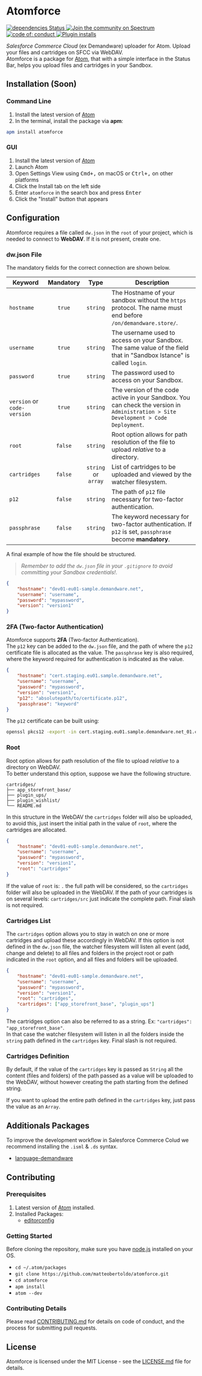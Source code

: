 <h1>Atomforce</h1>

<p>
    <a href="https://david-dm.org/matteobertoldo/atomforce">
        <img
            src="https://david-dm.org/matteobertoldo/atomforce/status.svg"
            alt="dependencies Status"
            style="max-width:100%;"
        />
    </a>
    <a href="https://spectrum.chat/atomforce">
        <img
            src="https://withspectrum.github.io/badge/badge.svg"
            alt="Join the community on Spectrum"
            style="max-width:100%;"
        />
    </a>
    <a href="https://github.com/prettier/prettier">
        <img
            src="https://img.shields.io/badge/code_of-conduct-ff69b4.svg"
            alt="code of: conduct"
            style="max-width:100%;"
        />
    </a>
    <a href="https://atom.io/packages/atomforce">
        <img
            src="https://img.shields.io/apm/dm/atomforce.svg"
            alt="Plugin installs"
            style="max-width:100%;"
        />
    </a>
</p>

_Salesforce Commerce Cloud_ (ex Demandware) uploader for Atom. Upload your files and cartridges on SFCC via WebDAV. <br /> Atomforce is a package for [Atom](https://atom.io), that with a simple interface in the Status Bar, helps you upload files and cartridges in your Sandbox.

## Installation (Soon)

### Command Line

1.  Install the latest version of [Atom](https://atom.io)
2.  In the terminal, install the package via **apm**:

```sh
apm install atomforce
```

### GUI

1.  Install the latest version of [Atom](https://atom.io)
2.  Launch Atom
3.  Open Settings View using <kbd>Cmd+,</kbd> on macOS or <kbd>Ctrl+,</kbd> on other platforms
4.  Click the Install tab on the left side
5.  Enter `atomforce` in the search box and press <kbd>Enter</kbd>
6.  Click the "Install" button that appears

## Configuration

Atomforce requires a file called `dw.json` in the `root` of your project, which is needed to connect to **WebDAV**. If it is not present, create one.

### dw.json File

The mandatory fields for the correct connection are shown below.

| Keyword                     | Mandatory |        Type         | Description                                                                                                                         |
| --------------------------- | :-------: | :-----------------: | ----------------------------------------------------------------------------------------------------------------------------------- |
| `hostname`                  |  `true`   |      `string`       | The Hostname of your sandbox without the `https` protocol. The name must end before `/on/demandware.store/`.                        |
| `username`                  |  `true`   |      `string`       | The username used to access on your Sandbox. The same value of the field that in "Sandbox Istance" is called `login`.               |
| `password`                  |  `true`   |      `string`       | The password used to access on your Sandbox.                                                                                        |
| `version` or `code-version` |  `true`   |      `string`       | The version of the code active in your Sandbox. You can check the version in `Administration > Site Development > Code Deployment`. |
| `root`                      |  `false`  |      `string`       | Root option allows for path resolution of the file to upload _relative_ to a directory.                                             |
| `cartridges`                |  `false`  | `string` or `array` | List of cartridges to be uploaded and viewed by the watcher filesystem.                                                             |
| `p12`                       |  `false`  |      `string`       | The path of `p12` file necessary for two-factor authentication.                                                                     |
| `passphrase`                |  `false`  |      `string`       | The keyword necessary for two-factor authentication. If `p12` is set, `passphrase` become **mandatory**.                            |

A final example of how the file should be structured. <br />

> _Remember to add the `dw.json` file in your `.gitignore` to avoid committing your Sandbox credentials!_.

```json
{
    "hostname": "dev01-eu01-sample.demandware.net",
    "username": "username",
    "password": "mypassword",
    "version": "version1"
}
```

### 2FA (Two-factor Authentication)

Atomforce supports **2FA** (Two-factor Authentication). <br /> The `p12` key can be added to the `dw.json` file, and the path of where the `p12` certificate file is allocated as the value. The `passphrase` key is also required, where the keyword required for authentication is indicated as the value.

```json
{
    "hostname": "cert.staging.eu01.sample.demandware.net",
    "username": "username",
    "password": "mypassword",
    "version": "version1",
    "p12": "absolutepath/to/certificate.p12",
    "passphrase": "keyword"
}
```

The `p12` certificate can be built using:

```sh
openssl pkcs12 -export -in cert.staging.eu01.sample.demandware.net_01.crt -inkey cert.staging.eu01.sample.demandware.net_01.key -out certificate.p12
```

### Root

Root option allows for path resolution of the file to upload _relative_ to a directory on WebDAV. <br /> To better understand this option, suppose we have the following structure.

```
cartridges/
├── app_storefront_base/
├── plugin_ups/
├── plugin_wishlist/
└── README.md
```

In this structure in the WebDAV the `cartridges` folder will also be uploaded, to avoid this, just insert the initial path in the value of `root`, where the cartridges are allocated.

```json
{
    "hostname": "dev01-eu01-sample.demandware.net",
    "username": "username",
    "password": "mypassword",
    "version": "version1",
    "root": "cartridges"
}
```

If the value of `root` is: `.` the full path will be considered, so the `cartridges` folder will also be uploaded in the WebDAV. If the path of your cartridges is on several levels: `cartridges/src` just indicate the complete path. Final slash is not required.

### Cartridges List

The `cartridges` option allows you to stay in watch on one or more cartridges and upload these accordingly in WebDAV. If this option is not defined in the `dw.json` file, the watcher filesystem will listen all event (add, change and delete) to all files and folders in the project root or path indicated in the `root` option, and all files and folders will be uploaded.

```json
{
    "hostname": "dev01-eu01-sample.demandware.net",
    "username": "username",
    "password": "mypassword",
    "version": "version1",
    "root": "cartridges",
    "cartridges": ["app_storefront_base", "plugin_ups"]
}
```

The cartridges option can also be referred to as a string. Ex: `"cartridges": "app_storefront_base"`. <br /> In that case the watcher filesystem will listen in all the folders inside the `string` path defined in the `cartridges` key. Final slash is not required.

### Cartridges Definition

By default, if the value of the `cartridges` key is passed as `String` all the content (files and folders) of the path passed as a value will be uploaded to the WebDAV, without however creating the path starting from the defined string.

If you want to upload the entire path defined in the `cartridges` key, just pass the value as an `Array`.

## Additionals Packages

To improve the development workflow in Salesforce Commerce Colud we recommend installing the `.isml` &amp; `.ds` syntax.

-   [language-demandware](https://atom.io/packages/language-demandware)

## Contributing

### Prerequisites

1.  Latest version of [Atom](https://atom.io) installed.
2.  Installed Packages:
    -   [editorconfig](https://atom.io/packages/editorconfig)

### Getting Started

Before cloning the repository, make sure you have [node.js](https://nodejs.org) installed on your OS.

-   `cd ~/.atom/packages`
-   `git clone https://github.com/matteobertoldo/atomforce.git`
-   `cd atomforce`
-   `apm install`
-   `atom --dev`

### Contributing Details

Please read [CONTRIBUTING.md](https://github.com/matteobertoldo/atomforce/blob/master/CONTRIBUTING.md) for details on code of conduct, and the process for submitting pull requests.

## License

Atomforce is licensed under the MIT License - see the [LICENSE.md](https://github.com/matteobertoldo/atomforce/blob/master/LICENSE.md) file for details.
